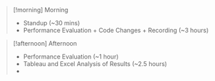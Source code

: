
> [!morning] Morning
> - Standup (~30 mins)
> - Performance Evaluation + Code Changes + Recording (~3 hours)


> [!afternoon] Afternoon
> - Performance Evaluation  (~1 hour)
> - Tableau and Excel Analysis of Results (~2.5 hours)
> - 
